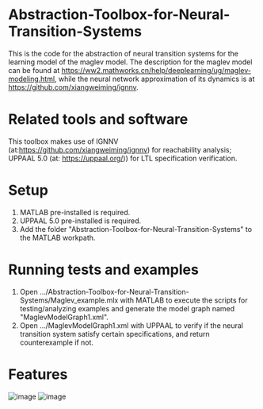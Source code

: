 # Abstraction-Toolbox-for-Neural-Transition-Systems
This is the code for the abstraction of neural transition systems for the learning model of the maglev model. The description for the maglev model can be found at https://ww2.mathworks.cn/help/deeplearning/ug/maglev-modeling.html, while the neural network approximation of its dynamics is at https://github.com/xiangweiming/ignnv.

# Related tools and software
This toolbox makes use of IGNNV (at:https://github.com/xiangweiming/ignnv) for reachability analysis; UPPAAL 5.0 (at: https://uppaal.org/)) for LTL specification verification.

# Setup
1. MATLAB pre-installed is required.
2. UPPAAL 5.0 pre-installed is required.
3. Add the folder "Abstraction-Toolbox-for-Neural-Transition-Systems" to the MATLAB workpath.

# Running tests and examples

1. Open .../Abstraction-Toolbox-for-Neural-Transition-Systems/Maglev_example.mlx with MATLAB to execute the scripts for testing/analyzing examples and generate the model graph named "MaglevModelGraph1.xml".
2. Open .../MaglevModelGraph1.xml with UPPAAL to verify if the neural transition system satisfy certain specifications, and return counterexample if not.

# Features
![image]([https://github.com/aicpslab/Abstraction-Toolbox-for-Neural-Transition-Systems/blob/main/Abstaction.png])
![image]([https://github.com/aicpslab/Abstraction-Toolbox-for-Neural-Transition-Systems/blob/main/Abstaction2.png])
